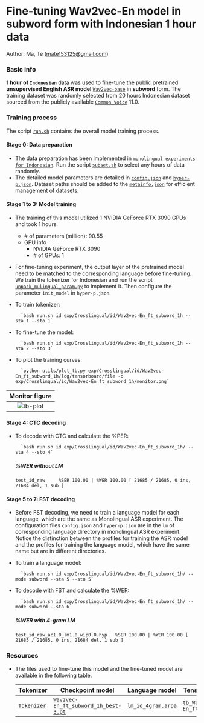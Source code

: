 # Fine-tuning Wav2vec-En model in subword form with Indonesian 1 hour data
Author: Ma, Te (mate153125@gmail.com)
### Basic info

__1 hour of `Indonesian`__ data was used to fine-tune the public pretrained __unsupervised English ASR model__ [`Wav2vec-base`](https://huggingface.co/facebook/wav2vec2-base/tree/main) in __subword__ form. The training dataset was randomly selected from 20 hours Indonesian dataset sourced from the publicly available [`Common Voice`](https://commonvoice.mozilla.org/) 11.0. 


### Training process

The script [`run.sh`](../../../run.sh) contains the overall model training process.

#### Stage 0: Data preparation
* The data preparation has been implemented in [`monolingual experiments for Indonesian`](../../../Monolingual/id/Mono._phoneme_20h/readme.md). Run the script [`subset.sh`](../../../../local/tools/subset.sh) to select any hours of data randomly.
* The detailed model parameters are detailed in [`config.json`](config.json) and [`hyper-p.json`](hyper-p.json). Dataset paths should be added to the [`metainfo.json`](../../../data/metainfo.json) for efficient management of datasets.

#### Stage 1 to 3: Model training
* The training of this model utilized 1 NVIDIA GeForce RTX 3090 GPUs and took 1 hours. 
  * \# of parameters (million): 90.55
  * GPU info
      * NVIDIA GeForce RTX 3090
      * \# of GPUs: 1

* For fine-tuning experiment, the output layer of the pretrained model need to be matched to the corresponding language before fine-tuning. We train the tokenizer for Indonesian and run the script [`unpack_mulingual_param.py`](../../../../local/tools/unpack_mulingual_param.py) to implement it. Then configure the parameter `init_model` in `hyper-p.json`.

* To train tokenizer:

        `bash run.sh id exp/Crosslingual/id/Wav2vec-En_ft_subword_1h --sta 1 --sto 1`
* To fine-tune the model:

        `bash run.sh id exp/Crosslingual/id/Wav2vec-En_ft_subword_1h --sta 2 --sto 3`
* To plot the training curves:

        `python utils/plot_tb.py exp/Crosslingual/id/Wav2vec-En_ft_subword_1h/log/tensorboard/file -o exp/Crosslingual/id/Wav2vec-En_ft_subword_1h/monitor.png`

|     Monitor figure    |
|:-----------------------:|
|![tb-plot](./monitor.png)|

#### Stage 4: CTC decoding
* To decode with CTC and calculate the %PER:

        `bash run.sh id exp/Crosslingual/id/Wav2vec-En_ft_subword_1h/ --sta 4 --sto 4`

    ##### %WER without LM
    ```
    test_id_raw     %SER 100.00 | %WER 100.00 [ 21685 / 21685, 0 ins, 21684 del, 1 sub ]
    ```

#### Stage 5 to 7: FST decoding
* Before FST decoding, we need to train a language model for each language, which are the same as Monolingual ASR experiment. The configuration files `config.json` and `hyper-p.json` are in the `lm` of corresponding language directory in monolingual ASR experiment. Notice the distinction between the profiles for training the ASR model and the profiles for training the language model, which have the same name but are in different directories.
* To train a language model:

        `bash run.sh id exp/Crosslingual/id/Wav2vec-En_ft_subword_1h/ --mode subword --sta 5 --sto 5`

* To decode with FST and calculate the %WER:

        `bash run.sh id exp/Crosslingual/id/Wav2vec-En_ft_subword_1h/ --mode subword --sta 6`

    ##### %WER with 4-gram LM
    ```
    test_id_raw_ac1.0_lm1.0_wip0.0.hyp   %SER 100.00 | %WER 100.00 [ 21685 / 21685, 0 ins, 21684 del, 1 sub ]
    ```

### Resources
* The files used to fine-tune this model and the fine-tuned model are available in the following table.

    | Tokenizer | Checkpoint model | Language model | Tensorboard log |
    | ----------- | ----------- | ----------- | ----------- |
    | [`Tokenizer`](http://cat-ckpt.oss-cn-beijing.aliyuncs.com/cat-multilingual/cv-lang10/dict/id/tokenizer_bpe500.tknz?OSSAccessKeyId=LTAI5tF9KeigLW4UoLbK9vnJ&Expires=2064643390&Signature=Plh4OaA8%2FKbh6l8Q21PrWO87X1g%3D) | [`Wav2vec-En_ft_subword_1h_best-3.pt`](https://cat-ckpt.oss-cn-beijing.aliyuncs.com/cat-multilingual/cv-lang10/exp/id/Wav2vec-En_ft_subword_1h_best-3.pt) | [`lm_id_4gram.arpa`](https://cat-ckpt.oss-cn-beijing.aliyuncs.com/cat-multilingual/cv-lang10/exp/id/lm_id_4gram.arpa) | [`tb_Wav2vec-En_ft_subword_1h`](https://cat-ckpt.oss-cn-beijing.aliyuncs.com/cat-multilingual/cv-lang10/exp/id/tb_log_Wav2vec-En_ft_subword_1h.tar.gz) |
